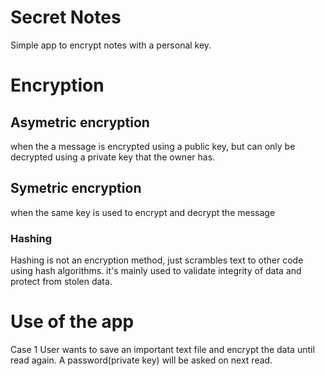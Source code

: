 # Secret Notes

Simple app to encrypt notes with a personal key.

# Encryption

## Asymetric encryption
when the a message is encrypted using a public key, but can only be decrypted using a private key that the owner has.

## Symetric encryption
when the same key is used to encrypt and decrypt the message

### Hashing
Hashing is not an encryption method, just scrambles text to other code using hash algorithms. it's mainly used to validate integrity of data and protect from stolen data.

# Use of the app

Case 1
User wants to save an important text file and encrypt the data until read again. A password(private key) will be asked on next read.
